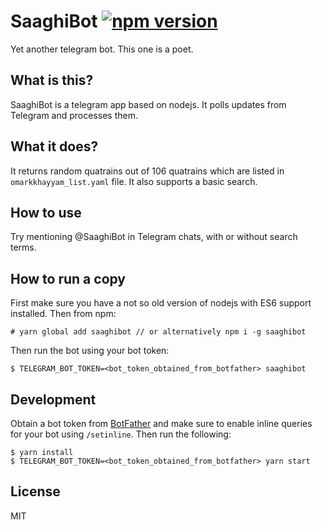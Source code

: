 # SaaghiBot [![npm version](https://badge.fury.io/js/saaghibot.svg)](https://badge.fury.io/js/saaghibot)
Yet another telegram bot. This one is a poet.

## What is this?
SaaghiBot is a telegram app based on nodejs. It polls updates from Telegram and processes them.

## What it does?
It returns random quatrains out of 106 quatrains which are listed in `omarkkhayyam_list.yaml` file. It also supports a basic search.

## How to use
Try mentioning @SaaghiBot in Telegram chats, with or without search terms.

## How to run a copy
First make sure you have a not so old version of nodejs with ES6 support installed. Then from npm:

    # yarn global add saaghibot // or alternatively npm i -g saaghibot

Then run the bot using your bot token:

    $ TELEGRAM_BOT_TOKEN=<bot_token_obtained_from_botfather> saaghibot

## Development
Obtain a bot token from [BotFather](https://t.me/botfather) and make sure to enable inline queries for your bot using `/setinline`.
Then run the following:

    $ yarn install
    $ TELEGRAM_BOT_TOKEN=<bot_token_obtained_from_botfather> yarn start

## License
MIT